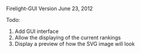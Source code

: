 Firelight-GUI Version June 23, 2012

Todo:

1. Add GUI interface
2. Allow the displaying of the current rankings
3. Display a preview of how the SVG image will look
